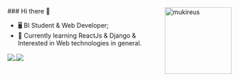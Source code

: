 
<img height="150" align="right" src="https://media.giphy.com/media/116n6kcHaFbw3e/giphy.gif" alt="mukireus"/>
### Hi there 👋

- 🖥️  BI Student & Web Developer;
- 📕  Currently learning ReactJs & Django & Interested in Web technologies in general.


<!--[![42 Profile Card](https://1337-readme.vercel.app/api/profile?cursus=42&dark=true&login=magoumi)](https://github.com/mohouyizme/1337-readme)-->

<a href="https://github.com/mashateayoub?tab=repositories">
  <img align="center" src="https://github-readme-stats.vercel.app/api/top-langs/?username=mashateayoub&theme=dark"/>
</a>

<a href="https://github.com/mashateayoub?tab=repositories">
 <img align="center" src="https://github-readme-stats.vercel.app/api?username=mashateayoub&line_height=40&show_icons=true&theme=dark">
</a>

